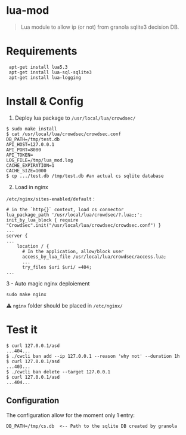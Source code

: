 # lua-mod

> Lua module to allow ip (or not) from granola sqlite3 decision DB.

# Requirements

```
 apt-get install lua5.3
 apt-get install lua-sql-sqlite3
 apt-get install lua-logging
```

# Install & Config


1. Deploy lua package to `/usr/local/lua/crowdsec/`
```
$ sudo make install
$ cat /usr/local/lua/crowdsec/crowdsec.conf
DB_PATH=/tmp/test.db
API_HOST=127.0.0.1
API_PORT=8080
API_TOKEN=
LOG_FILE=/tmp/lua_mod.log
CACHE_EXPIRATION=1
CACHE_SIZE=1000
$ cp .../test.db /tmp/test.db #an actual cs sqlite database
```

2. Load in nginx

`/etc/nginx/sites-enabled/default` :

```nginx
# in the `http{}` context, load cs connector
lua_package_path '/usr/local/lua/crowdsec/?.lua;;';
init_by_lua_block { require "CrowdSec".init("/usr/local/lua/crowdsec/crowdsec.conf") }
...
server {
...
    location / {
      # In the application, allow/block user
      access_by_lua_file /usr/local/lua/crowdsec/access.lua;
      ...
      try_files $uri $uri/ =404;
...
```

3 - Auto magic nginx deploiement

```
sudo make nginx
```

:warning: `nginx` folder should be placed in `/etc/nginx/`

# Test it

```
$ curl 127.0.0.1/asd
...404...
$ ./cwcli ban add --ip 127.0.0.1 --reason 'why not' --duration 1h
$ curl 127.0.0.1/asd
...403...
$ ./cwcli ban delete --target 127.0.0.1
$ curl 127.0.0.1/asd
...404...
```


## Configuration

The configuration allow for the moment only 1 entry:

```
DB_PATH=/tmp/cs.db  <-- Path to the sqlite DB created by granola
```
